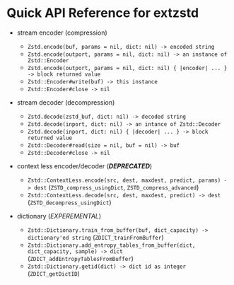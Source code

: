 # Quick API Reference for extzstd

  * stream encoder (compression)
      * ``Zstd.encode(buf, params = nil, dict: nil) -> encoded string``
      * ``Zstd.encode(outport, params = nil, dict: nil) -> an instance of Zstd::Encoder``
      * ``Zstd.encode(outport, params = nil, dict: nil) { |encoder| ... } -> block returned value``
      * ``Zstd::Encoder#write(buf) -> this instance``
      * ``Zstd::Encoder#close -> nil``

  * stream decoder (decompression)
      * ``Zstd.decode(zstd_buf, dict: nil) -> decoded string``
      * ``Zstd.decode(inport, dict: nil) -> an intance of Zstd::Decoder``
      * ``Zstd.decode(inport, dict: nil) { |decoder| ... } -> block returned value``
      * ``Zstd::Decoder#read(size = nil, buf = nil) -> buf``
      * ``Zstd::Decoder#close -> nil``

  * context less encoder/decoder (***DEPRECATED***)
      * ``Zstd::ContextLess.encode(src, dest, maxdest, predict, params) -> dest`` (``ZSTD_compress_usingDict``, ``ZSTD_compress_advanced``)
      * ``Zstd::ContextLess.decode(src, dest, maxdest, predict) -> dest`` (``ZSTD_decompress_usingDict``)

  * dictionary (*EXPEREMENTAL*)
      * ``Zstd::Dictionary.train_from_buffer(buf, dict_capacity) -> dictionary'ed string`` (``ZDICT_trainFromBuffer``)
      * ``Zstd::Dictionary.add_entropy_tables_from_buffer(dict, dict_capacity, sample) -> dict`` (``ZDICT_addEntropyTablesFromBuffer``)
      * ``Zstd::Dictionary.getid(dict) -> dict id as integer`` (``ZDICT_getDictID``)
